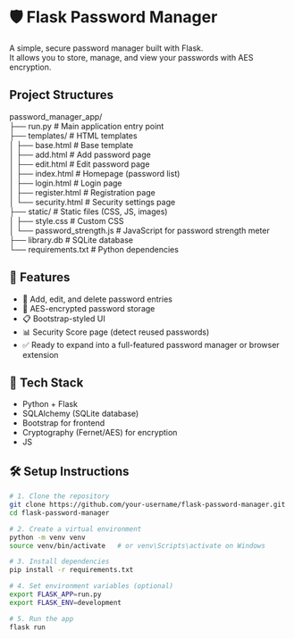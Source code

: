 # 🛡️ Flask Password Manager

A simple, secure password manager built with Flask.  
It allows you to store, manage, and view your passwords with AES encryption.  

## Project Structures
password_manager_app/  
├── run.py                 # Main application entry point  
├── templates/             # HTML templates  
│   ├── base.html          # Base template  
│   ├── add.html           # Add password page  
│   ├── edit.html          # Edit password page  
│   ├── index.html         # Homepage (password list)  
│   ├── login.html         # Login page  
│   ├── register.html      # Registration page  
│   └── security.html      # Security settings page  
├── static/                # Static files (CSS, JS, images)  
│   ├── style.css          # Custom CSS  
│   └── password_strength.js  # JavaScript for password strength meter  
├── library.db             # SQLite database  
└── requirements.txt       # Python dependencies  
## 🚀 Features

- 🔐 Add, edit, and delete password entries
- 🧊 AES-encrypted password storage
- 📋 Bootstrap-styled UI
- 📊 Security Score page (detect reused passwords)
- ✅ Ready to expand into a full-featured password manager or browser extension

## 🧠 Tech Stack

- Python + Flask
- SQLAlchemy (SQLite database)
- Bootstrap for frontend
- Cryptography (Fernet/AES) for encryption
- JS

## 🛠️ Setup Instructions

```bash
# 1. Clone the repository
git clone https://github.com/your-username/flask-password-manager.git
cd flask-password-manager

# 2. Create a virtual environment
python -m venv venv
source venv/bin/activate   # or venv\Scripts\activate on Windows

# 3. Install dependencies
pip install -r requirements.txt

# 4. Set environment variables (optional)
export FLASK_APP=run.py
export FLASK_ENV=development

# 5. Run the app
flask run
